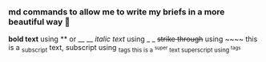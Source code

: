 ### md commands to allow me to write my briefs in a more beautiful way 💚
**bold text** using ** or __ __
_italic text_ using _ _
~~strike through~~ using ~~~~
this is a <sub>subscript</sub> text, subscript using <sub>tags 
this is a <sup>super</sup> text superscript using <sup>tags